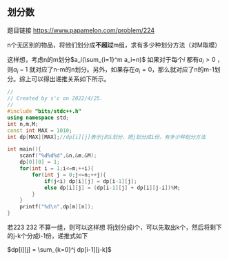 ## 划分数
题目链接
https://www.papamelon.com/problem/224

n个无区别的物品，将他们划分成**不超过**m组，求有多少种划分方法（对M取模）

这样想，考虑n的m划分$a_i(\sum_{i=1}^m a_i=n)$ 如果对于每个$i$ 都有$a_i>0$ ，则$a_{i}-1$ 就对应了n-m的n划分。另外，如果存在$a_i=0$，那么就对应了n的m-1划分。综上可以得出递推关系如下所示。

```c++
//
// Created by s'c on 2022/4/25.
//
#include "bits/stdc++.h"
using namespace std;
int n,m,M;
const int MAX = 1010;
int dp[MAX][MAX];//dp[i][j]表示j的i划分，把j划分成i份，有多少种划分方法

int main(){
    scanf("%d%d%d",&n,&m,&M);
    dp[0][0] = 1;
    for(int i = 1;i<=m;++i){
        for(int j = 0;j<=n;++j){
            if(j<i) dp[i][j] = dp[i-1][j];
            else dp[i][j] = (dp[i-1][j] + dp[i][j-i])%M;
        }
    }
    printf("%d\n",dp[m][n]);
}
```



若223 232 不算一组，则可以这样想    将j划分成i个，可以先取出k个，然后将剩下的j-k个分成i-1份，递推式如下

$dp[i][j] = \sum_{k=0}^j dp[i-1][j-k]$ 



